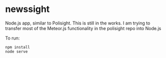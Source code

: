 # newssight
Node.js app, similar to Polisight. This is still in the works. 
I am trying to transfer most of the Meteor.js functionality in the polisight repo into Node.js

To run:

```
npm install 
node serve
```
